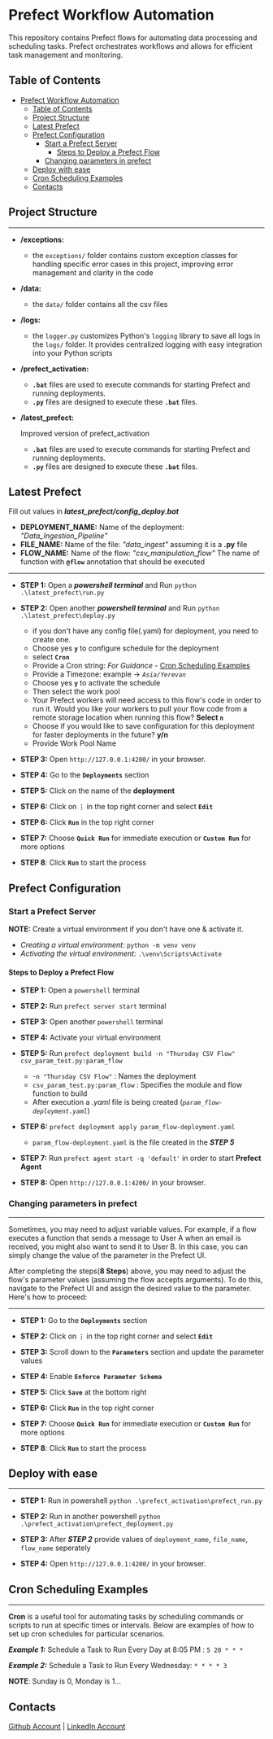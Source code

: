 # Prefect Workflow Automation

This repository contains Prefect flows for automating data processing and scheduling tasks. Prefect orchestrates workflows and allows for efficient task management and monitoring.

## Table of Contents

- [Prefect Workflow Automation](#prefect-workflow-automation)
  - [Table of Contents](#table-of-contents)
  - [Project Structure](#project-structure)
  - [Latest Prefect](#latest-prefect)
  - [Prefect Configuration](#prefect-configuration)
    - [Start a Prefect Server](#start-a-prefect-server)
      - [Steps to Deploy a Prefect Flow](#steps-to-deploy-a-prefect-flow)
    - [Changing parameters in prefect](#changing-parameters-in-prefect)
  - [Deploy with ease](#deploy-with-ease)
  - [Cron Scheduling Examples](#cron-scheduling-examples)
  - [Contacts](#contacts)

## Project Structure

---

- **/exceptions:** 

    - the `exceptions/` folder contains custom exception classes for handling specific error cases in this project, improving error management and clarity in the code

- **/data:**

    - the `data/` folder contains all the csv files

- **/logs:** 

    - the `logger.py` customizes Python's `logging` library to save all logs in the `logs/` folder. It provides centralized logging with easy integration into your Python scripts

- **/prefect_activation:**

    - **`.bat`** files are used to execute commands for starting Prefect and running deployments.
    - **`.py`** files are designed to execute these **`.bat`** files. 

- **/latest_prefect:**

    Improved version of prefect_activation
    - **`.bat`** files are used to execute commands for starting Prefect and running deployments.
    - **`.py`** files are designed to execute these **`.bat`** files.

## Latest Prefect

Fill out values in ***latest_prefect/config_deploy.bat***
  - **DEPLOYMENT_NAME:** Name of the deployment: *"Data_Ingestion_Pipeline"*
  - **FILE_NAME:** Name of the file: *"data_ingest"* assuming it is a **.py** file 
  - **FLOW_NAME:** Name of the flow: *"csv_manipulation_flow"* The name of function with **`@flow`** annotation 
       that should be executed

---

- **STEP 1:** Open a ***powershell terminal*** and Run `python .\latest_prefect\run.py`

- **STEP 2:** Open another ***powershell terminal*** and Run `python .\latest_prefect\deploy.py`
  - if you don't have any config file(.yaml) for deployment, you need to create one.
  - Choose yes **`y`** to configure schedule for the deployment
  - select **`Cron`**
  - Provide a Cron string: *For Guidance* - [Cron Scheduling Examples](#cron-scheduling-examples)
  - Provide a Timezone: example -> *`Asia/Yerevan`*
  - Choose yes **`y`** to activate the schedule
  - Then select the work pool
  - Your Prefect workers will need access to this flow's code in order to run it. Would you like your 
    workers to pull your flow code from a remote storage location when running this flow? **Select `n`**
  - Choose if you would like to save configuration for this deployment for faster deployments in the future? **y/n**  
  - Provide Work Pool Name

- **STEP 3:** Open `http://127.0.0.1:4200/` in your browser.

- **STEP 4:** Go to the **`Deployments`** section

- **STEP 5:** Click on the name of the **deployment**

- **STEP 6:** Click on **`⋮`** in the top right corner and select **`Edit`**

- **STEP 6:** Click **`Run`** in the top right corner

- **STEP 7:** Choose **`Quick Run`** for immediate execution or **`Custom Run`** for more options
 
- **STEP 8**: Click **`Run`** to start the process

## Prefect Configuration

### Start a Prefect Server 

**NOTE:** Create a virtual environment if you don't have one & activate it.
   - *Creating a virtual environment:* `python -m venv venv`
   - *Activating the virtual environment:* `.\venv\Scripts\Activate`

#### Steps to Deploy a Prefect Flow

- **STEP 1:** Open a `powershell` terminal

- **STEP 2:** Run `prefect server start` terminal

- **STEP 3:** Open another `powershell` terminal

- **STEP 4:** Activate your virtual environment

- **STEP 5:** Run `prefect deployment build -n "Thursday CSV Flow" csv_param_test.py:param_flow` 
  - -`n "Thursday CSV Flow"` : Names the deployment 
  - `csv_param_test.py:param_flow` : Specifies the module and flow function to build
  - After execution a *.yaml* file is being created (*`param_flow-deployment.yaml`*)

- **STEP 6:** `prefect deployment apply param_flow-deployment.yaml`
  - `param_flow-deployment.yaml` is the file created in the ***STEP 5***  

- **STEP 7:** Run `prefect agent start -q 'default'` in order to start **Prefect Agent**

- **STEP 8:** Open `http://127.0.0.1:4200/` in your browser.

### Changing parameters in prefect
---
Sometimes, you may need to adjust variable values. For example, if a flow executes a function that sends a message to User A when an email is received, you might also want to send it to User B. In this case, you can simply change the value of the parameter in the Prefect UI.

After completing the steps(**8 Steps**) above, you may need to adjust the flow's parameter values (assuming the flow accepts arguments). To do this, navigate to the Prefect UI and assign the desired value to the parameter. Here's how to proceed:

---

- **STEP 1:** Go to the **`Deployments`** section

- **STEP 2:** Click on **`⋮`** in the top right corner and select **`Edit`**

- **STEP 3:** Scroll down to the **`Parameters`** section and update the parameter values

- **STEP 4:** Enable **`Enforce Parameter Schema`**

- **STEP 5:** Click **`Save`** at the bottom right

- **STEP 6:** Click **`Run`** in the top right corner

- **STEP 7:** Choose **`Quick Run`** for immediate execution or **`Custom Run`** for more options
 
- **STEP 8**: Click **`Run`** to start the process

## Deploy with ease

---

- **STEP 1:** Run in powershell `python .\prefect_activation\prefect_run.py` 

- **STEP 2:** Run in another powershell `python .\prefect_activation\prefect_deployment.py` 
  
- **STEP 3:** After ***STEP 2*** provide values of `deployment_name`, `file_name`, `flow_name` seperately
  
- **STEP 4:** Open `http://127.0.0.1:4200/` in your browser.

## Cron Scheduling Examples

---

**Cron** is a useful tool for automating tasks by scheduling commands or scripts to run at specific times or intervals. Below are examples of how to set up cron schedules for particular scenarios.

***Example 1:*** 
    Schedule a Task to Run Every Day at 8:05 PM : `5 20 * * *`

***Example 2:***
    Schedule a Task to Run Every Wednesday: `* * * * 3`

**NOTE**: Sunday is 0, Monday is 1...

## Contacts

[Github Account](https://github.com/Aleqyan666)     |      [LinkedIn Account](https://www.linkedin.com/in/hayk-alekyan-900797204/)
